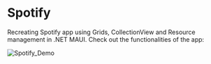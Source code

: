 # Spotify

Recreating Spotify app using Grids, CollectionView and Resource management in .NET MAUI.
Check out the functionalities of the app:

![Spotify_Demo](https://user-images.githubusercontent.com/40318390/210398446-5842e7dc-89fd-4547-83c7-154bc2ded394.gif)
